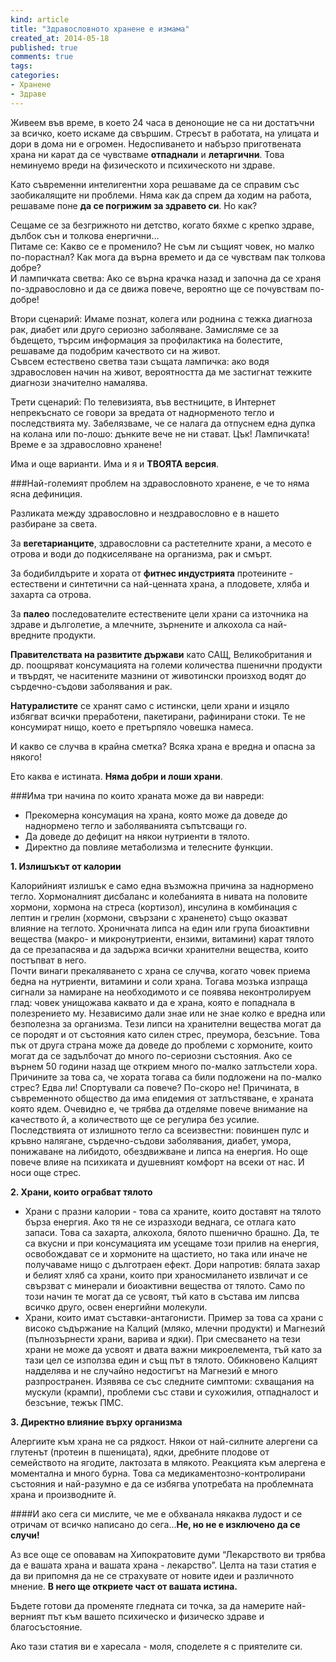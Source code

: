 ```yaml
---
kind: article
title: "Здравословното хранене е измама"
created_at: 2014-05-18 
published: true
comments: true
tags:
categories:
- Хранене
- Здраве
--- 
```

Живеем във време, в което 24 часа в денонощие не са ни достатъчни за всичко, което искаме да свършим. Стресът в работата, на улицата и дори в дома ни е огромен. Недоспиването и набързо приготвената храна ни карат да се чувстваме **отпаднали** и **летаргични**. Това неминуемо вреди на физическото и психическото ни здраве. 

Като съвременни интелигентни хора решаваме да се справим със заобикалящите ни проблеми. Няма как да спрем да ходим на работа, решаваме поне **да се погрижим за здравето си**. Но как? 

Сещаме се за безгрижното ни детство, когато бяхме с крепко здраве, дълбок сън и толкова енергични...<br />
Питаме се: Какво се е променило? Не съм ли същият човек, но малко по-порастнал? Как мога да върна времето и да се чувствам пак толкова добре?<br />
И лампичката светва: Ако се върна крачка назад и започна да се храня по-здравословно и да се движа повече, вероятно ще се почувствам по-добре!

Втори сценарий: Имаме познат, колега или роднина с тежка диагноза рак, диабет или друго сериозно заболяване. Замисляме се за бъдещето, търсим информация за профилактика на болестите, решаваме да подобрим качеството си на живот. <br />
Съвсем естествено светва тази същата лампичка: ако водя здравословен начин на живот, вероятността да ме застигнат тежките диагнози значително намалява.

Трети сценарий: По телевизията, във вестниците, в Интернет непрекъснато се говори за вредата от наднорменото тегло и последствията му. Забелязваме, че се налага да отпуснем една дупка на колана или по-лошо: дънките вече не ни стават. Цък! Лампичката! Време е за здравословно хранене!

Има и още варианти. Има и я и **ТВОЯТА версия**.

<!-- more -->

###Най-големият проблем на здравословното хранене, е че то няма ясна дефиниция.

Разликата между здравословно и нездравословно е в нашето разбиране за света.

За **вегетарианците**, здравословни са растетелните храни, а месото е отрова и води до подкиселяване на организма, рак и смърт.

За бодибилдърите и хората от **фитнес индустрията** протеините - естествени и синтетични са най-ценната храна, а плодовете, хляба и захарта са отрова.

За **палео** последователите естествените цели храни са източника на здраве и дълголетие, а млечните, зърнените и алкохола са най-вредните продукти.

**Правителствата на развитите държави** като САЩ, Великобритания и др. поощряват консумацията на големи количества пшенични продукти и твърдят, че наситените мазнини от животински произход водят до сърдечно-съдови заболявания и рак.

**Натуралистите** се хранят само с истински, цели храни и изцяло избягват всички преработени, пакетирани, рафинирани стоки. Те не консумират нищо, което е претърпяло човешка намеса.

И какво се случва в крайна сметка? Всяка храна е вредна и опасна за някого!

Ето каква е истината. **Няма добри и лоши храни**. 

###Има три начина по които храната може да ви навреди:

* Прекомерна консумация на храна, която може да доведе до наднормено тегло и заболяванията съпътсващи го.
* Да доведе до дефицит на някои нутриенти в тялото.
* Директно да повлияе метаболизма и телесните функции.

**1. Излишъкът от калории**

Калорийният излишък е само една възможна причина за наднормено тегло. Хормоналният дисбаланс и колебанията в нивата на половите хормони, хормона на стреса (кортизол), инсулина в комбинация с лептин и грелин (хормони, свързани с храненето) също оказват влияние на теглото. Хроничната липса на един или група биоактивни вещества (макро- и микронутриенти, ензими, витамини) карат тялото да се презапасява и да задържа всички хранителни вещества, които постъпват в него.<br />
Почти винаги прекаляването с храна се случва, когато човек приема бедна на нутриенти, витамини и соли храна. Тогава мозъка изпраща сигнали за намиране на необходимото и се появява неконтролируем глад: човек унищожава каквато и да е храна, която е попаднала в полезрението му. Независимо дали знае или не знае колко е вредна или безполезна за организма. Тези липси на хранителни вещества могат да се породят и от състояния като силен стрес, преумора, безсъние. Това пък от друга страна може да доведе до проблеми с хормоните, които могат да се задълбочат до много по-сериозни състояния. Ако се върнем 50 години назад ще открием много по-малко затлъстели хора. Причините за това са, че хората тогава са били подложени на по-малко стрес? Едва ли! Спортували са повече? По-скоро не! Причината, в съвременното общество да има епидемия от затлъстяване, е храната която ядем. Очевидно е, че трябва да отделяме повече внимание на качеството й, а количеството ще се регулира без усилие.<br />
Последствията от излишното тегло са всеизвестни: повиншен пулс и кръвно налягане, сърдечно-съдови заболявания, диабет, умора, понижаване на либидото, обездвижване и липса на енергия. Но още повече влияе на психиката и душевният комфорт на всеки от нас. И носи още стрес. 

**2. Храни, които ограбват тялото**

* Храни с празни калории - това са храните, които доставят на тялото бърза енергия. Ако тя не се изразходи веднага, се отлага като запаси. Това са захарта, алкохола, бялото пшенично брашно. Да, те са вкусни и при консумацията им усещаме този прилив на енергия, освобождават се и хормоните на щастието, но така или иначе не получаваме нищо с дълготраен ефект. Дори напротив: бялата захар и белият хляб са храни, които при храносмилането извличат и се свързват с минерали и биоактивни вещества от тялото. Само по този начин те могат да се усвоят, тъй като в състава им липсва всичко друго, освен енергийни молекули.
* Храни, които имат съставки-антагонисти. Пример за това са храни с високо съдържание на Калций (мляко, млечни продукти) и Магнезий (пълнозърнести храни, варива и ядки). При смесването на тези храни не може да усвоят и двата важни микроелемента, тъй като за тази цел се използва един и същ път в тялото. Обикновено Калцият надделява и не случайно недостигът на Магнезий е много разпространен. Изявява се със следните симптоми: схващания на мускули (крампи), проблеми със стави и сухожилия, отпадналост и безсъние, тежък ПМС.

**3. Директно влияние върху организма**

Алергиите към храна не са рядкост. Някои от най-силните алергени са глутенът (протеин в пшеницата), ядки, дребните плодове от семейството на ягодите, лактозата в млякото. Реакцията към алергена е моментална и много бурна. Това са медикаментозно-контролирани състояния и най-разумно е да се избягва употребата на проблемната храна и производните й.

####И ако сега си мислите, че ме е обхванала някаква лудост и се отричам от всичко написано до сега...**Не, но не е изключено да се случи!**

Аз все още се оповавам на Хипократовите думи “Лекарството ви трябва да е вашата храна и вашата храна - лекарство”. Целта на тази статия е да ви припомня да не се страхувате от новите идеи и различното мнение. **В него ще откриете част от вашата истина.**

Бъдете готови да променяте гледната си точка, за да намерите най-верният път към вашето психическо и физическо здраве и благосъстояние.

Ако тази статия ви е харесала - моля, споделете я с приятелите си.